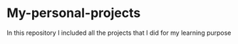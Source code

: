 # My-personal-projects
In this repository I included all the projects that I did for my learning purpose
